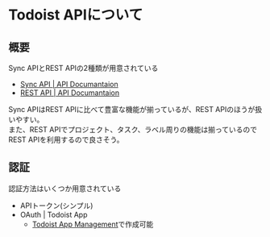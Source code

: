 # Todoist APIについて

## 概要
Sync APIとREST APIの2種類が用意されている

- [Sync API | API Documantaion](https://developer.todoist.com/sync/v7/)
- [REST API | API Documantaion](https://doist.github.io/todoist-api/rest/v8/)

Sync APIはREST APIに比べて豊富な機能が揃っているが、REST APIのほうが扱いやすい。  
また、REST APIでプロジェクト、タスク、ラベル周りの機能は揃っているのでREST APIを利用するので良さそう。

## 認証
認証方法はいくつか用意されている

- APIトークン(シンプル)
- OAuth | Todoist App
  - [Todoist App Management](https://developer.todoist.com/appconsole.html)で作成可能
